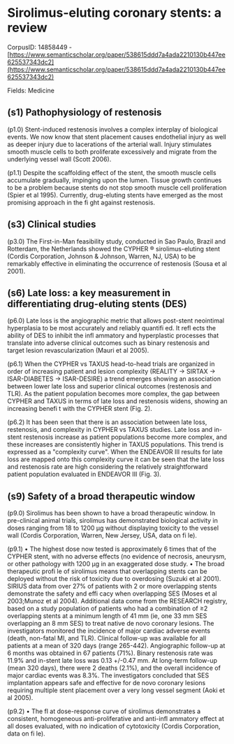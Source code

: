 # Sirolimus-eluting coronary stents: a review

CorpusID: 14858449 - [https://www.semanticscholar.org/paper/538615ddd7a4ada2210130b447ee625537343dc2](https://www.semanticscholar.org/paper/538615ddd7a4ada2210130b447ee625537343dc2)

Fields: Medicine

## (s1) Pathophysiology of restenosis
(p1.0) Stent-induced restenosis involves a complex interplay of biological events. We now know that stent placement causes endothelial injury as well as deeper injury due to lacerations of the arterial wall. Injury stimulates smooth muscle cells to both proliferate excessively and migrate from the underlying vessel wall (Scott 2006).

(p1.1) Despite the scaffolding effect of the stent, the smooth muscle cells accumulate gradually, impinging upon the lumen. Tissue growth continues to be a problem because stents do not stop smooth muscle cell proliferation (Spier et al 1995). Currently, drug-eluting stents have emerged as the most promising approach in the fi ght against restenosis.
## (s3) Clinical studies
(p3.0) The First-in-Man feasibility study, conducted in Sao Paulo, Brazil and Rotterdam, the Netherlands showed the CYPHER ® sirolimus-eluting stent (Cordis Corporation, Johnson & Johnson, Warren, NJ, USA) to be remarkably effective in eliminating the occurrence of restenosis (Sousa et al 2001).
## (s6) Late loss: a key measurement in differentiating drug-eluting stents (DES)
(p6.0) Late loss is the angiographic metric that allows post-stent neointimal hyperplasia to be most accurately and reliably quantifi ed. It refl ects the ability of DES to inhibit the infl ammatory and hyperplastic processes that translate into adverse clinical outcomes such as binary restenosis and target lesion revascularization (Mauri et al 2005).

(p6.1) When the CYPHER vs TAXUS head-to-head trials are organized in order of increasing patient and lesion complexity (REALITY → SIRTAX → ISAR-DIABETES → ISAR-DESIRE) a trend emerges showing an association between lower late loss and superior clinical outcomes (restenosis and TLR). As the patient population becomes more complex, the gap between CYPHER and TAXUS in terms of late loss and restenosis widens, showing an increasing benefi t with the CYPHER stent (Fig. 2).

(p6.2) It has been seen that there is an association between late loss, restenosis, and complexity in CYPHER vs TAXUS studies. Late loss and in-stent restenosis increase as patient populations become more complex, and these increases are consistently higher in TAXUS populations. This trend is expressed as a "complexity curve". When the ENDEAVOR III results for late loss are mapped onto this complexity curve it can be seen that the late loss and restenosis rate are high considering the relatively straightforward patient population evaluated in ENDEAVOR III (Fig. 3).
## (s9) Safety of a broad therapeutic window
(p9.0) Sirolimus has been shown to have a broad therapeutic window. In pre-clinical animal trials, sirolimus has demonstrated biological activity in doses ranging from 18 to 1200 µg without displaying toxicity to the vessel wall (Cordis Corporation, Warren, New Jersey, USA, data on fi le).

(p9.1) • The highest dose now tested is approximately 6 times that of the CYPHER stent, with no adverse effects (no evidence of necrosis, aneurysm, or other pathology with 1200 µg in an exaggerated dose study. • The broad therapeutic profi le of sirolimus means that overlapping stents can be deployed without the risk of toxicity due to overdosing (Suzuki et al 2001). SIRIUS data from over 27% of patients with 2 or more overlapping stents demonstrate the safety and effi cacy when overlapping SES (Moses et al 2003;Munoz et al 2004). Additional data come from the RESEARCH registry, based on a study population of patients who had a combination of ≥2 overlapping stents at a minimum length of 41 mm (ie, one 33 mm SES overlapping an 8 mm SES) to treat native de novo coronary lesions. The investigators monitored the incidence of major cardiac adverse events (death, non-fatal MI, and TLR). Clinical follow-up was available for all patients at a mean of 320 days (range 265-442). Angiographic follow-up at 6 months was obtained in 67 patients (71%). Binary restenosis rate was 11.9% and in-stent late loss was 0.13 +/-0.47 mm. At long-term follow-up (mean 320 days), there were 2 deaths (2.1%), and the overall incidence of major cardiac events was 8.3%. The investigators concluded that SES implantation appears safe and effective for de novo coronary lesions requiring multiple stent placement over a very long vessel segment (Aoki et al 2005).

(p9.2) • The fl at dose-response curve of sirolimus demonstrates a consistent, homogeneous anti-proliferative and anti-infl ammatory effect at all doses evaluated, with no indication of cytotoxicity (Cordis Corporation, data on fi le).
